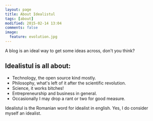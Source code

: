 ```yaml
---
layout: page
title: About Idealistul
tags: [about]
modified: 2015-02-14 13:04
comments: false
image:
  feature: evolution.jpg
---
```


A blog is an ideal way to get some ideas across, don't you think?

## Idealistul is all about:

* Technology, the open source kind mostly.
* Philosophy, what's left of it after the scientific revolution.
* Science, it works bitches!
* Entrepreneurship and business in general.
* Occasionally I may drop a rant or two for good measure.

Idealistul is the Romanian word for idealist in english. Yes, I do consider myself an idealist.

